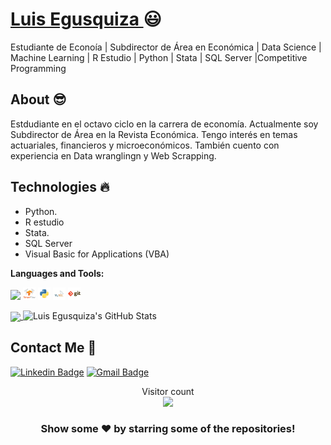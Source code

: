  # <a href="https://www.linkedin.com/in/Luis Egusquiza/">Luis Egusquiza </a> :smiley:
Estudiante de Econoía | Subdirector de Área en Económica | Data Science | Machine Learning | R Estudio | Python | Stata | SQL Server |Competitive Programming

## About :sunglasses:
Estdudiante en el octavo ciclo en la carrera de economía. Actualmente soy Subdirector de Área en la Revista Económica. Tengo interés en temas actuariales, financieros y microeconómicos. También cuento con experiencia en Data wranglingn y Web Scrapping.

## Technologies :fire:
- Python.
- R estudio
- Stata.
- SQL Server
- Visual Basic for Applications (VBA)

**Languages and Tools:**  

<code><img height="20" src="https://pytorch.org/assets/images/pytorch-logo.png"></code>
<code><img height="20" src="https://raw.githubusercontent.com/github/explore/80688e429a7d4ef2fca1e82350fe8e3517d3494d/topics/tensorflow/tensorflow.png"></code>
<code><img height="20" src="https://raw.githubusercontent.com/github/explore/80688e429a7d4ef2fca1e82350fe8e3517d3494d/topics/python/python.png"></code>
<code><img height="20" src="https://raw.githubusercontent.com/github/explore/80688e429a7d4ef2fca1e82350fe8e3517d3494d/topics/mysql/mysql.png"></code>
<code><img height="20" src="https://raw.githubusercontent.com/github/explore/80688e429a7d4ef2fca1e82350fe8e3517d3494d/topics/git/git.png"></code>



<a href="https://github.com/LuisEgus">
  <img align="center" src="https://github-readme-stats.vercel.app/api/top-langs/?username=LuisEgus&theme=radical&hide=glsl,python" />
</a>

<img src="https://github-readme-stats.vercel.app/api?username=LuisEgus&&show_icons=true&theme=radical&line_height=27&v=5" alt="Luis Egusquiza's GitHub Stats" />


##  Contact Me :speech_balloon:
[![Linkedin Badge](https://img.shields.io/badge/-Luis_Egusquiza-blue?style=flat-square&logo=Linkedin&logoColor=white&link=https://www.linkedin.com/in/ashwanisng/)](https://www.linkedin.com/in/luis-fernando-egusquiza-portillo-883712221/) [![Gmail Badge](https://img.shields.io/badge/-egusquiza.l@pucp.edu.pe-c14438?style=flat-square&logo=Gmail&logoColor=white&link=mailto:egusquiza.l@pucp.edu.pe)](mailto:egusquiza.l@pucp.edu.pe) 

<p align="center"> 
  Visitor count<br>
  <img src="https://profile-counter.glitch.me/LuisEgus/count.svg" />
</p>


<div align="center">

### Show some ❤️ by starring some of the repositories!

</div>
